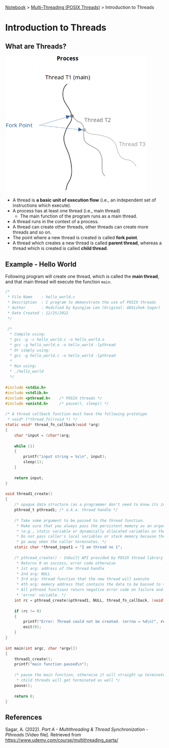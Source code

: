 <a href="../">Notebook</a> > <a href="./">Multi-Threading (POSIX Threads)</a> > Introduction to Threads

# Introduction to Threads



## What are Threads?



<img src="./img/process-and-threads.png" alt="process-and-threads" width="450">



* A thread is **a basic unit of execution flow** (i.e., an independent set of instructions which execute).
* A process has at least one thread (i.e., main thread)
  * The main function of the program runs as a main thread.
* A thread runs in the context of a process.
* A thread can create other threads, other threads can create more threads and so on.
* The point where a new thread is created is called **fork point**.
* A thread which creates a new thread is called **parent thread**, whereas a thread which is created is called **child thread**.



## Example - Hello World

Following program will create one thread, which is called the **main thread**, and that main thread will execute the function `main`.

```c
/*
 * File Name    : hello_world.c
 * Description  : C program to demonstrate the use of POSIX threads
 * Author       : Modified by Kyungjae Lee (Original: Abhishek Sagar)
 * Date Created : 12/25/2022
 */

 /*  
  * Compile using:
  * gcc -g -c hello_world.c -o hello_world.o
  * gcc -g hello_world.o -o hello_world -lpthread
  * Or simply using:
  * gcc -g hello_world.c -o hello_world -lpthread
  *
  * Run using:
  * ./hello_world
  */

#include <stdio.h>
#include <stdlib.h>
#include <pthread.h>    /* POSIX threads */
#include <unistd.h>     /* pause(), sleep() */

/* A thread callback function must have the following prototype
 * void* (*thread_fn)(void *) */
static void* thread_fn_callback(void *arg)
{
    char *input = (char*)arg;
    
    while (1) 
    {   
        printf("input string = %s\n", input);
        sleep(1);
    }   

    return input;
}

void thread1_create()
{
    /* opaque data structure (as a programmer don't need to know its internal structure) */
    pthread_t pthread1; /* a.k.a. thread handle */
    
    /* Take some argument to be passed to the thread function.
     * Make sure that you always pass the persistent memory as an argument to the thread.
     * (e.g., static variable or dynamically allocated variables on the heap)
     * Do not pass caller's local variables or stack memory because these variables will
     * go away when the caller terminates. */
    static char *thread_input1 = "I am thread no 1";

    /* pthread_create() - Inbuilt API provided by POSIX thread library
     * Returns 0 on success, error code otherwise
     * 1st arg: address of the thread handle
     * 2nd arg: NULL
     * 3rd arg: thread function that the new thread will execute
     * 4th arg: memory address that contains the data to be bassed to the thread
     * All pthread functions return negative error code on failure and do not set global
     * 'errno' variable. */
    int rc = pthread_create(&pthread1, NULL, thread_fn_callback, (void*)thread_input1);

    if (rc != 0)
    {
        printf("Error: Thread could not be created. (errno = %d\n)", rc);
        exit(0);
    }
}

int main(int argc, char *argv[])
{
    thread1_create();
    printf("main function paused\n");

    /* pause the main function, otherwise it will straight up terminate and all of its
     * child threads will get terminated as well */
    pause();

    return 0;
}
```





## References

Sagar, A. (2022). *Part A - Multithreading & Thread Synchronization - Pthreads* [Video file]. Retrieved from  https://www.udemy.com/course/multithreading_parta/
